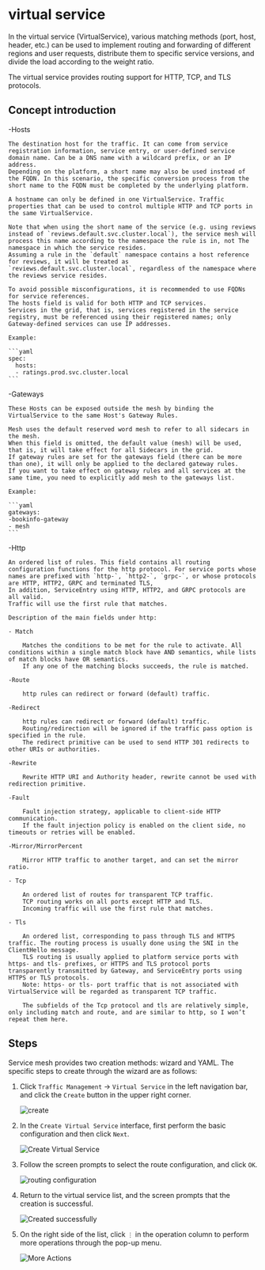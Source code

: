# virtual service

In the virtual service (VirtualService), various matching methods (port, host, header, etc.) can be used to implement routing and forwarding of different regions and user requests, distribute them to specific service versions, and divide the load according to the weight ratio.

The virtual service provides routing support for HTTP, TCP, and TLS protocols.

## Concept introduction

-Hosts

    The destination host for the traffic. It can come from service registration information, service entry, or user-defined service domain name. Can be a DNS name with a wildcard prefix, or an IP address.
    Depending on the platform, a short name may also be used instead of the FQDN. In this scenario, the specific conversion process from the short name to the FQDN must be completed by the underlying platform.

    A hostname can only be defined in one VirtualService. Traffic properties that can be used to control multiple HTTP and TCP ports in the same VirtualService.

    Note that when using the short name of the service (e.g. using reviews instead of `reviews.default.svc.cluster.local`), the service mesh will process this name according to the namespace the rule is in, not The namespace in which the service resides.
    Assuming a rule in the `default` namespace contains a host reference for reviews, it will be treated as `reviews.default.svc.cluster.local`, regardless of the namespace where the reviews service resides.

    To avoid possible misconfigurations, it is recommended to use FQDNs for service references.
    The hosts field is valid for both HTTP and TCP services.
    Services in the grid, that is, services registered in the service registry, must be referenced using their registered names; only Gateway-defined services can use IP addresses.

    Example:

    ```yaml
    spec:
      hosts:
      - ratings.prod.svc.cluster.local
    ```

-Gateways

    These Hosts can be exposed outside the mesh by binding the VirtualService to the same Host's Gateway Rules.

    Mesh uses the default reserved word mesh to refer to all sidecars in the mesh.
    When this field is omitted, the default value (mesh) will be used, that is, it will take effect for all Sidecars in the grid.
    If gateway rules are set for the gateways field (there can be more than one), it will only be applied to the declared gateway rules.
    If you want to take effect on gateway rules and all services at the same time, you need to explicitly add mesh to the gateways list.

    Example:

    ```yaml
    gateways:
    -bookinfo-gateway
    - mesh
    ```

-Http

    An ordered list of rules. This field contains all routing configuration functions for the http protocol. For service ports whose names are prefixed with `http-`, `http2-`, `grpc-`, or whose protocols are HTTP, HTTP2, GRPC and terminated TLS,
    In addition, ServiceEntry using HTTP, HTTP2, and GRPC protocols are all valid.
    Traffic will use the first rule that matches.

    Description of the main fields under http:

    - Match

        Matches the conditions to be met for the rule to activate. All conditions within a single match block have AND semantics, while lists of match blocks have OR semantics.
        If any one of the matching blocks succeeds, the rule is matched.

    -Route

        http rules can redirect or forward (default) traffic.

    -Redirect

        http rules can redirect or forward (default) traffic.
        Routing/redirection will be ignored if the traffic pass option is specified in the rule.
        The redirect primitive can be used to send HTTP 301 redirects to other URIs or authorities.

    -Rewrite

        Rewrite HTTP URI and Authority header, rewrite cannot be used with redirection primitive.

    -Fault

        Fault injection strategy, applicable to client-side HTTP communication.
        If the fault injection policy is enabled on the client side, no timeouts or retries will be enabled.

    -Mirror/MirrorPercent

        Mirror HTTP traffic to another target, and can set the mirror ratio.

    - Tcp

        An ordered list of routes for transparent TCP traffic.
        TCP routing works on all ports except HTTP and TLS.
        Incoming traffic will use the first rule that matches.

    - Tls

        An ordered list, corresponding to pass through TLS and HTTPS traffic. The routing process is usually done using the SNI in the ClientHello message.
        TLS routing is usually applied to platform service ports with https- and tls- prefixes, or HTTPS and TLS protocol ports transparently transmitted by Gateway, and ServiceEntry ports using HTTPS or TLS protocols.
        Note: https- or tls- port traffic that is not associated with VirtualService will be regarded as transparent TCP traffic.

        The subfields of the Tcp protocol and tls are relatively simple, only including match and route, and are similar to http, so I won’t repeat them here.

## Steps

Service mesh provides two creation methods: wizard and YAML. The specific steps to create through the wizard are as follows:

1. Click `Traffic Management` -> `Virtual Service` in the left navigation bar, and click the `Create` button in the upper right corner.

    ![create](../../images/virtualserv01.png)

2. In the `Create Virtual Service` interface, first perform the basic configuration and then click `Next`.

    ![Create Virtual Service](../../images/virtualserv02.png)

3. Follow the screen prompts to select the route configuration, and click `OK`.

    ![routing configuration](../../images/virtualserv03.png)

4. Return to the virtual service list, and the screen prompts that the creation is successful.

    ![Created successfully](../../images/virtualserv04.png)

5. On the right side of the list, click `⋮` in the operation column to perform more operations through the pop-up menu.

    ![More Actions](../../images/virtualserv05.png)
